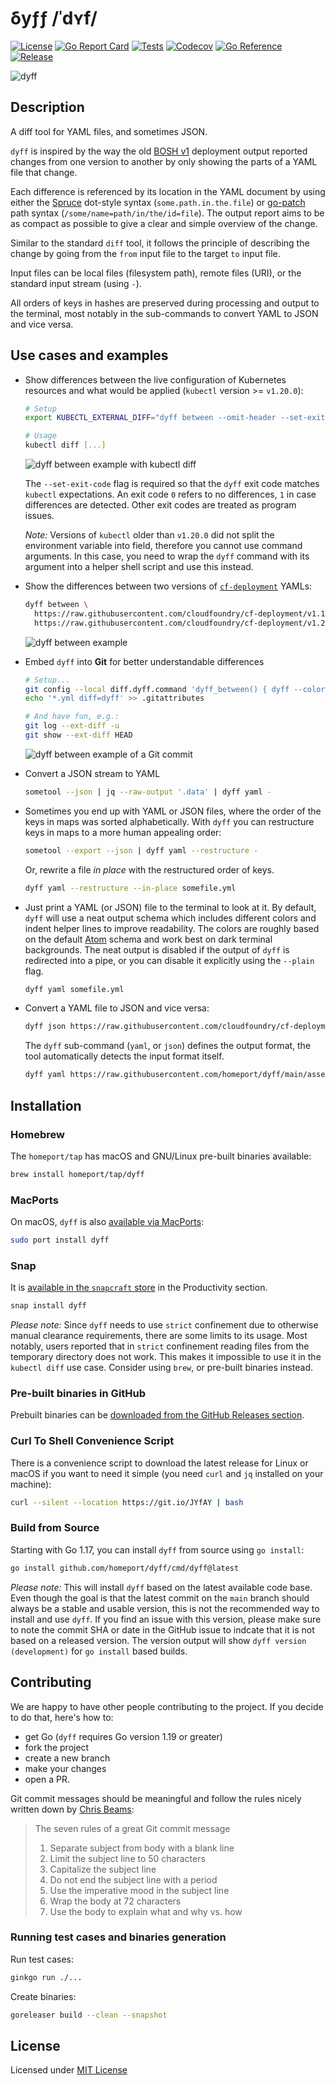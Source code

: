 # δyƒƒ /ˈdʏf/

[![License](https://img.shields.io/github/license/homeport/dyff.svg)](https://github.com/homeport/dyff/blob/main/LICENSE)
[![Go Report Card](https://goreportcard.com/badge/github.com/homeport/dyff)](https://goreportcard.com/report/github.com/homeport/dyff)
[![Tests](https://github.com/homeport/dyff/workflows/Tests/badge.svg)](https://github.com/homeport/dyff/actions?query=workflow%3A%22Tests%22)
[![Codecov](https://img.shields.io/codecov/c/github/homeport/dyff/main.svg)](https://codecov.io/gh/homeport/dyff)
[![Go Reference](https://pkg.go.dev/badge/github.com/homeport/dyff.svg)](https://pkg.go.dev/github.com/homeport/dyff)
[![Release](https://img.shields.io/github/release/homeport/dyff.svg)](https://github.com/homeport/dyff/releases/latest)

![dyff](.docs/logo.png?raw=true "dyff logo - the letters d, y, and f in the colors green, yellow and red")

## Description

A diff tool for YAML files, and sometimes JSON.

`dyff` is inspired by the way the old [BOSH v1](https://bosh.io/) deployment output reported changes from one version to another by only showing the parts of a YAML file that change.

Each difference is referenced by its location in the YAML document by using either the [Spruce](https://github.com/geofffranks/spruce) dot-style syntax (`some.path.in.the.file`) or [go-patch](https://github.com/cppforlife/go-patch) path syntax (`/some/name=path/in/the/id=file`). The output report aims to be as compact as possible to give a clear and simple overview of the change.

Similar to the standard `diff` tool, it follows the principle of describing the change by going from the `from` input file to the target `to` input file.

Input files can be local files (filesystem path), remote files (URI), or the standard input stream (using `-`).

All orders of keys in hashes are preserved during processing and output to the terminal, most notably in the sub-commands to convert YAML to JSON and vice versa.

## Use cases and examples

- Show differences between the live configuration of Kubernetes resources and what would be applied (`kubectl` version >= `v1.20.0`):

  ```bash
  # Setup
  export KUBECTL_EXTERNAL_DIFF="dyff between --omit-header --set-exit-code"

  # Usage
  kubectl diff [...]
  ```

  ![dyff between example with kubectl diff](.docs/dyff-between-kubectl-diff.png?raw=true "dyff in kubectl diff example")

  The `--set-exit-code` flag is required so that the `dyff` exit code matches `kubectl` expectations. An exit code `0` refers to no differences, `1` in case differences are detected. Other exit codes are treated as program issues.
  
  _Note:_ Versions of `kubectl` older than `v1.20.0` did not split the environment variable into field, therefore you cannot use command arguments. In this case, you need to wrap the `dyff` command with its argument into a helper shell script and use this instead.

- Show the differences between two versions of [`cf-deployment`](https://github.com/cloudfoundry/cf-deployment/) YAMLs:

    ```bash
    dyff between \
      https://raw.githubusercontent.com/cloudfoundry/cf-deployment/v1.10.0/cf-deployment.yml \
      https://raw.githubusercontent.com/cloudfoundry/cf-deployment/v1.20.0/cf-deployment.yml
    ```

    ![dyff between example](.docs/dyff-between-deployment-manifest-example.png?raw=true "dyff between example of two cf-deployment versions")

- Embed `dyff` into **Git** for better understandable differences

    ```bash
    # Setup...
    git config --local diff.dyff.command 'dyff_between() { dyff --color on between --omit-header "$2" "$5"; }; dyff_between'
    echo '*.yml diff=dyff' >> .gitattributes

    # And have fun, e.g.:
    git log --ext-diff -u
    git show --ext-diff HEAD
    ```

    ![dyff between example of a Git commit](.docs/dyff-between-git-commits-example.png?raw=true "dyff in Git example of an example commit")

- Convert a JSON stream to YAML

    ```bash
    sometool --json | jq --raw-output '.data' | dyff yaml -
    ```

- Sometimes you end up with YAML or JSON files, where the order of the keys in maps was sorted alphabetically. With `dyff` you can restructure keys in maps to a more human appealing order:

    ```bash
    sometool --export --json | dyff yaml --restructure -
    ```

    Or, rewrite a file _in place_ with the restructured order of keys.

    ```bash
    dyff yaml --restructure --in-place somefile.yml
    ```

- Just print a YAML (or JSON) file to the terminal to look at it. By default, `dyff` will use a neat output schema which includes different colors and indent helper lines to improve readability. The colors are roughly based on the default [Atom](https://atom.io) schema and work best on dark terminal backgrounds. The neat output is disabled if the output of `dyff` is redirected into a pipe, or you can disable it explicitly using the `--plain` flag.

    ```bash
    dyff yaml somefile.yml
    ```

- Convert a YAML file to JSON and vice versa:

    ```bash
    dyff json https://raw.githubusercontent.com/cloudfoundry/cf-deployment/v1.19.0/cf-deployment.yml
    ```

    The `dyff` sub-command (`yaml`, or `json`) defines the output format, the tool automatically detects the input format itself.

    ```bash
    dyff yaml https://raw.githubusercontent.com/homeport/dyff/main/assets/bosh-yaml/manifest.json
    ```

## Installation

### Homebrew

The `homeport/tap` has macOS and GNU/Linux pre-built binaries available:

```bash
brew install homeport/tap/dyff
```

### MacPorts

On macOS, `dyff` is also [available via MacPorts](https://ports.macports.org/port/dyff/):

```bash
sudo port install dyff
```

### Snap

It is [available in the `snapcraft` store](https://snapcraft.io/dyff) in the Productivity section.

```bash
snap install dyff
```

_Please note:_ Since `dyff` needs to use `strict` confinement due to otherwise manual clearance requirements, there are some limits to its usage. Most notably, users reported that in `strict` confinement reading files from the temporary directory does not work. This makes it impossible to use it in the `kubectl diff` use case. Consider using `brew`, or pre-built binaries instead.

### Pre-built binaries in GitHub

Prebuilt binaries can be [downloaded from the GitHub Releases section](https://github.com/homeport/dyff/releases/latest).

### Curl To Shell Convenience Script

There is a convenience script to download the latest release for Linux or macOS if you want to need it simple (you need `curl` and `jq` installed on your machine):

```bash
curl --silent --location https://git.io/JYfAY | bash
```

### Build from Source

Starting with Go 1.17, you can install `dyff` from source using `go install`:

```bash
go install github.com/homeport/dyff/cmd/dyff@latest
```

_Please note:_ This will install `dyff` based on the latest available code base. Even though the goal is that the latest commit on the `main` branch should always be a stable and usable version, this is not the recommended way to install and use `dyff`. If you find an issue with this version, please make sure to note the commit SHA or date in the GitHub issue to indcate that it is not based on a released version. The version output will show `dyff version (development)` for `go install` based builds.

## Contributing

We are happy to have other people contributing to the project. If you decide to do that, here's how to:

- get Go (`dyff` requires Go version 1.19 or greater)
- fork the project
- create a new branch
- make your changes
- open a PR.

Git commit messages should be meaningful and follow the rules nicely written down by [Chris Beams](https://chris.beams.io/posts/git-commit/):
> The seven rules of a great Git commit message
>
> 1. Separate subject from body with a blank line
> 1. Limit the subject line to 50 characters
> 1. Capitalize the subject line
> 1. Do not end the subject line with a period
> 1. Use the imperative mood in the subject line
> 1. Wrap the body at 72 characters
> 1. Use the body to explain what and why vs. how

### Running test cases and binaries generation

Run test cases:

```bash
ginkgo run ./...
```

Create binaries:

```bash
goreleaser build --clean --snapshot
```

## License

Licensed under [MIT License](https://github.com/homeport/dyff/blob/main/LICENSE)
